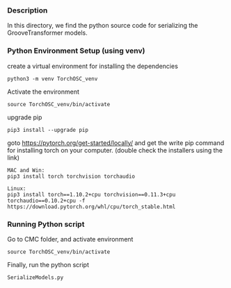 ### Description
In this directory, we find the python source code for serializing the GrooveTransformer models.


### Python Environment Setup (using venv)

create a virtual environment for installing the dependencies

    python3 -m venv TorchOSC_venv

Activate the environment

    source TorchOSC_venv/bin/activate

upgrade pip

    pip3 install --upgrade pip

goto https://pytorch.org/get-started/locally/ and get the write pip command for installing torch on your computer.
(double check the installers using the link)

    MAC and Win:
    pip3 install torch torchvision torchaudio

    Linux:
    pip3 install torch==1.10.2+cpu torchvision==0.11.3+cpu torchaudio==0.10.2+cpu -f https://download.pytorch.org/whl/cpu/torch_stable.html


### Running Python script

Go to CMC folder, and activate environment

    source TorchOSC_venv/bin/activate

Finally, run the python script
    
    SerializeModels.py
